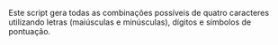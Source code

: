 Este script gera todas as combinações possíveis de quatro caracteres utilizando letras (maiúsculas e minúsculas), dígitos e símbolos de pontuação. 

